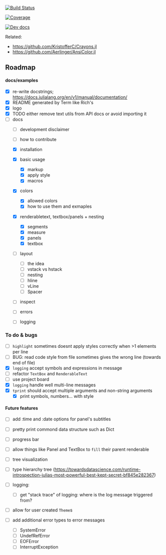 [![Build Status](https://github.com/FedeClaudi/Term.jl/actions/workflows/CI.yml/badge.svg?branch=main)](https://github.com/FedeClaudi/Term.jl/actions/workflows/CI.yml?query=branch%3Amain)

[![Coverage](https://codecov.io/gh/FedeClaudi/Term.jl/branch/main/graph/badge.svg)](https://codecov.io/gh/FedeClaudi/Term.jl)

[![Dev docs](https://img.shields.io/badge/docs-dev-blue.svg)](https://fedeclaudi.github.io/Term.jl/dev/)


Related:
- https://github.com/KristofferC/Crayons.jl
- https://github.com/Aerlinger/AnsiColor.jl


## Roadmap

#### docs/examples
- [x] re-write docstrings; https://docs.julialang.org/en/v1/manual/documentation/
- [x] README generated by Term like Rich's
- [x] logo
- [x] TODO either remove text utils from API docs or avoid importing it
- [ ] docs
  - [ ] development disclaimer
  - [ ] how to contribute
  - [x] installation
  - [x] basic usage
    - [x] markup
    - [x] apply style
    - [x] macros
  - [x] colors
    - [x] allowed colors
    - [x] how to use them and exmaples
  - [x] renderabletext, textbox/panels + nesting
    - [x] segments
    - [x] measure
    - [x] panels
    - [x] textbox
  - [ ] layout
    - [ ] the idea
    - [ ] vstack vs hstack
    - [ ] nesting
    - [ ] hline
    - [ ] vLine
    - [ ] Spacer
  - [ ] inspect
  - [ ] errors
  - [ ] logging



### To do & bugs
- [ ] `highlight` sometimes doesnt apply styles correctly when >1 elements per line
- [ ] BUG: read code style from file sometimes gives the wrong line (towards end of file)
- [x] `logging` accept symbols and expressions in message
- [ ] refactor `TextBox` and `RenderableText`
- [ ] use project board
- [x] `logging` handle well multi-line messages
- [x] `tprint` should accept multiple arguments and non-string arguments
  - [x] print symbols, numbers... with style

#### Future features
- [ ] add :time and :date options for panel's subtitles

- [ ] pretty print commond data structure such as Dict

- [ ] progress bar

- [ ] allow things like Panel and TextBox to `fill` their parent renderable

- [ ] tree visualization
- [ ] type hierarchy tree (https://towardsdatascience.com/runtime-introspection-julias-most-powerful-best-kept-secret-bf845e282367)

- [ ] logging:
  - [ ] get "stack trace" of logging: where is the log message triggered from?

- [ ] allow for user created `Theme`s

- [ ] add additional error types to error messages
  - [ ] SystemError
  - [ ] UndefRefError 
  - [ ] EOFError
  - [ ] InterruptException
